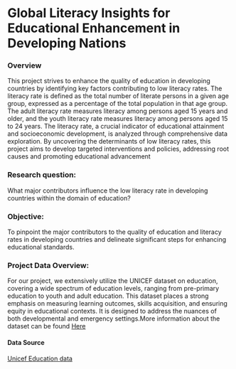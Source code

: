 # Global Literacy Insights for Educational Enhancement in Developing Nations
### Overview

This project strives to enhance the quality of education in developing countries by identifying key factors contributing to low literacy rates. The literacy rate is defined as the total number of literate persons in a given age group, expressed as a percentage of the total population in that age group. The adult literacy rate measures literacy among persons aged 15 years and older, and the youth literacy rate measures literacy among persons aged 15 to 24 years. 
The literacy rate, a crucial indicator of educational attainment and socioeconomic development, is analyzed through comprehensive data exploration. By uncovering the determinants of low literacy rates, this project aims to develop targeted interventions and policies, addressing root causes and promoting educational advancement
### Research question:

What major contributors influence the low literacy rate in developing countries within the domain of education?

### Objective:

To pinpoint the major contributors to the quality of education and literacy rates in developing countries and delineate significant steps for enhancing educational standards.


### Project Data Overview:

For our project, we extensively utilize the UNICEF dataset on education, covering a wide spectrum of education levels, ranging from pre-primary education to youth and adult education. This dataset places a strong emphasis on measuring learning outcomes, skills acquisition, and ensuring equity in educational contexts. It is designed to address the nuances of both developmental and emergency settings.More information about the dataset can be found 
<a href="https://data.unicef.org/topic/education/overview/" target="_blank">Here</a>


#### Data Source

<a href="https://data.unicef.org/topic/education/overview/" target="_blank">Unicef Education data</a>

